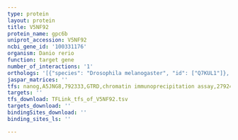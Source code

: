 ```yaml
---
type: protein
layout: protein
title: V5NF92
protein_name: gpc6b
uniprot_accession: V5NF92
ncbi_gene_id: '100331176'
organism: Danio rerio
function: target gene
number_of_interactions: '1'
orthologs: '[{"species": "Drosophila melanogaster", "id": ["Q7KUL1"]}, {"species": "Caenorhabditis elegans", "id": ["<a href=\"/protein/g5egu4\">G5EGU4</a>"]}]'
jaspar_matrices: ''
tfs: nanog,A5JNG8,792333,GTRD,chromatin immunoprecipitation assay,27924024%5Buid%5D,No
targets: ''
tfs_download: TFLink_tfs_of_V5NF92.tsv
targets_download: ''
bindingSites_download: ''
binding_sites_ls: ''

---
```

